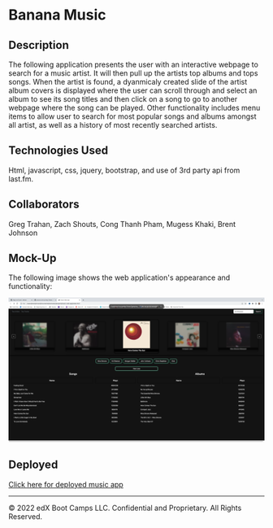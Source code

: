 #  Banana Music

## Description

The following application presents the user with an interactive webpage to search for a music artist.  It will then pull up the artists top albums and tops songs. When the artist is found, a dyanmicaly created slide of the artist album covers is displayed where the user can scroll through and select an album to see its song titles and then click on a song to go to another webpage where the song can be played.  Other functionality includes menu items to allow user to search for most popular songs and albums amongst all artist, as well as a history of most recently searched artists.

## Technologies Used

Html, javascript, css, jquery, bootstrap, and use of 3rd party api from last.fm.

## Collaborators
Greg Trahan, Zach Shouts, Cong Thanh Pham, Mugess Khaki, Brent Johnson

## Mock-Up

The following image shows the web application's appearance and functionality:

![The music web app includes a search option for a musical artist which will fetch top albums and songs from the artist and allow interaction from the user for more discoverable functionality.](./assets/screen-shot.png/)

## Deployed

[Click here for deployed music app](https://zachshouts.github.io/music-web-app/)
- - -
© 2022 edX Boot Camps LLC. Confidential and Proprietary. All Rights Reserved.
